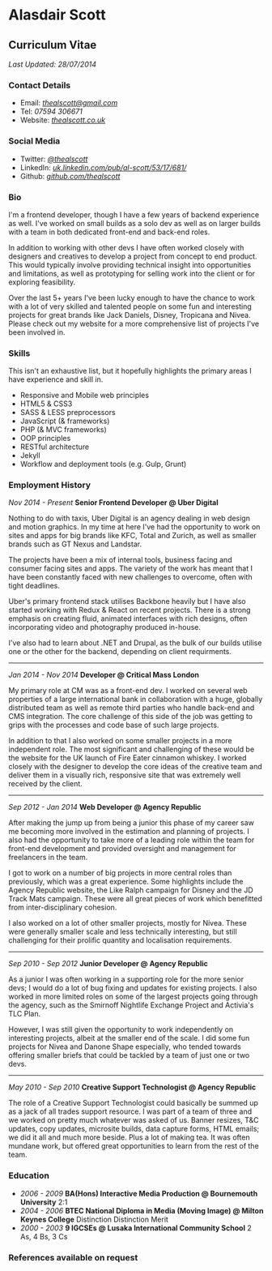 # Alasdair Scott
## Curriculum Vitae
*Last Updated: 28/07/2014*

### Contact Details
* Email: *thealscott@gmail.com*
* Tel: *07594 306671*
* Website: *[thealscott.co.uk](http://thealscott.co.uk)*

### Social Media
* Twitter: *[@thealscott](http://twitter.com/thealscott)*
* LinkedIn: *[uk.linkedin.com/pub/al-scott/53/17/681/](http://uk.linkedin.com/pub/al-scott/53/17/681/)*
* Github: *[github.com/thealscott](http://github.com/thealscott)*

### Bio
I'm a frontend developer, though I have a few years of backend experience as well. I've worked on small builds as a solo dev as well as on larger builds with a team in both dedicated front-end and back-end roles.

In addition to working with other devs I have often worked closely with designers and creatives to develop a project from concept to end product. This would typically involve providing technical insight into opportunities and limitations, as well as prototyping for selling work into the client or for exploring feasibility.

Over the last 5+ years I've been lucky enough to have the chance to work with a lot of very skilled and talented people on some fun and interesting projects for great brands like Jack Daniels, Disney, Tropicana and Nivea. Please check out my website for a more comprehensive list of projects I've been involved in.

### Skills
This isn't an exhaustive list, but it hopefully highlights the primary areas I have experience and skill in. 

* Responsive and Mobile web principles
* HTML5 & CSS3
* SASS & LESS preprocessors
* JavaScript (& frameworks)
* PHP (& MVC frameworks)
* OOP principles
* RESTful architecture
* Jekyll
* Workflow and deployment tools (e.g. Gulp, Grunt)

### Employment History
*Nov 2014 - Present* **Senior Frontend Developer @ Uber Digital**

Nothing to do with taxis, Uber Digital is an agency dealing in web design and motion graphics. In my time at here I've had the opportunity to work on sites and apps for big brands like KFC, Total and Zurich, as well as smaller brands such as GT Nexus and Landstar. 

The projects have been a mix of internal tools, business facing and consumer facing sites and apps. The variety of the work has meant that I have been constantly faced with new challenges to overcome, often with tight deadlines.

Uber's primary frontend stack utilises Backbone heavily but I have also started working with Redux & React on recent projects. There is a strong emphasis on creating fluid, animated interfaces with rich designs, often incorporating video and photography produced in-house. 

I've also had to learn about .NET and Drupal, as the bulk of our builds utilise one or the other for the backend, depending on client requirments. 

------------------

*Jan 2014 - Nov 2014* **Developer @ Critical Mass London**

My primary role at CM was as a front-end dev. I worked on several web properties of a large international bank in collaboration with a huge, globally distributed team as well as remote third parties who handle back-end and CMS integration. The core challenge of this side of the job was getting to grips with the processes and code base of such large projects.

In addition to that I also worked on some smaller projects in a more independent role. The most significant and challenging of these would be the website for the UK launch of Fire Eater cinnamon whiskey. I worked closely with the designer to develop the core ideas of the creative team and deliver them in a visually rich, responsive site that was extremely well received by the client.

------------------

*Sep 2012 - Jan 2014* **Web Developer @ Agency Republic**

After making the jump up from being a junior this phase of my career saw me becoming more involved in the estimation and planning of projects. I also had the opportunity to take more of a leading role within the team for front-end development and provided oversight and management for freelancers in the team. 

I got to work on a number of big projects in more central roles than previously, which was a great experience. Some highlights include the Agency Republic website, the Like Ralph campaign for Disney and the JD Track Mats campaign. These were all great pieces of work which benefitted from inter-disciplinary cohesion. 

I also worked on a lot of other smaller projects, mostly for Nivea. These were generally smaller scale and less technically interesting, but still challenging for their prolific quantity and localisation requirements.


------------------

*Sep 2010 - Sep 2012* **Junior Developer @ Agency Republic**

As a junior I was often working in a supporting role for the more senior devs; I would do a lot of bug fixing and updates for existing projects. I also worked in more limited roles on some of the largest projects going through the agency, such as the Smirnoff Nightlife Exchange Project and Activia's TLC Plan. 

However, I was still given the opportunity to work independently on interesting projects, albeit at the smaller end of the scale. I did some fun projects for Nivea and Danone Shape especially, who tended towards offering smaller briefs that could be tackled by a team of just one or two devs.

------------------

*May 2010 - Sep 2010* **Creative Support Technologist @ Agency Republic**

The role of a Creative Support Technologist could basically be summed up as a jack of all trades support resource. I was part of a team of three and we worked on pretty much whatever was asked of us. Banner resizes, T&C updates, copy updates, microsite builds, data capture forms, HTML emails; we did it all and much more beside. Plus a lot of making tea. It was often mundane work, but offered great opportunities to learn from the rest of the team. 


### Education
* *2006 - 2009* **BA(Hons) Interactive Media Production @ Bournemouth University** 2:1
* *2004 - 2006* **BTEC National Diploma in Media (Moving Image) @ Milton Keynes College** Distinction Distinction Merit
* *2000 - 2003* **9 IGCSEs @ Lusaka International Community School** 2 As, 4 Bs, 3 Cs


### References available on request




